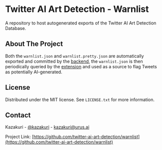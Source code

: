# Twitter AI Art Detection - Warnlist

A repository to host autogenerated exports of the Twitter AI Art Detection Database.

## About The Project

Both the `warnlist.json` and `warnlist.pretty.json` are automatically exported and committed by the [backend](https://github.com/twitter-ai-art-detection/backend), the `warnlist.json` is then periodically queried by the [extension](https://github.com/twitter-ai-art-detection/extension) and used as a source to flag Tweets as potentially AI-generated.

## License

Distributed under the MIT license. See `LICENSE.txt` for more information.

## Contact

Kazakuri - [@kazakuri](https://twitter.com/kazakuri) - kazakuri@urus.ai

Project Link: [https://github.com/twitter-ai-art-detection/warnlist](https://github.com/twitter-ai-art-detection/warnlist)